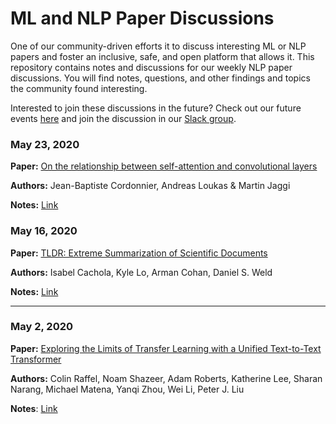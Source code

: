 # ML and NLP Paper Discussions
One of our community-driven efforts it to discuss interesting ML or NLP papers and foster an inclusive, safe, and open platform that allows it. This repository contains notes and discussions for our weekly NLP paper discussions. You will find notes, questions, and other findings and topics the community found interesting.

Interested to join these discussions in the future? Check out our future events [here](https://www.meetup.com/dair-ai/) and join the discussion in our [Slack group](https://join.slack.com/t/dairai/shared_invite/zt-dv2dwzj7-F9HT047jIGkunNKv88lQ~g).

### May 23, 2020

**Paper:** [On the relationship between self-attention and convolutional layers](https://arxiv.org/pdf/1911.03584.pdf)

**Authors:** Jean-Baptiste Cordonnier, Andreas Loukas & Martin Jaggi

**Notes:** [Link](https://paper.dropbox.com/doc/Paper-Reading-and-Discussion-4--A0eG77kx91HVGoivVJEfFdSmAQ-9SGkOfQkbtnLg3Sg1kXKu)


### May 16, 2020

**Paper:** [TLDR: Extreme Summarization of Scientific Documents](https://arxiv.org/abs/2004.15011)

**Authors:** Isabel Cachola, Kyle Lo, Arman Cohan, Daniel S. Weld

**Notes:** [Link](https://paper.dropbox.com/doc/Paper-Reading-and-Discussion-3--A0B95YiDTCXqQEv7gqSpsuRJAQ-gOVGQbJHNyRC8ZUaWQwVw)

---

### May 2, 2020
**Paper:** [Exploring the Limits of Transfer Learning with a Unified Text-to-Text Transformer](https://arxiv.org/abs/1910.10683)

**Authors:** Colin Raffel, Noam Shazeer, Adam Roberts, Katherine Lee, Sharan Narang, Michael Matena, Yanqi Zhou, Wei Li, Peter J. Liu

**Notes**: [Link](https://paper.dropbox.com/doc/Paper-ReadingDiscussion-1--AzNoZ91dKst3bh6CiQ9CCT9tAQ-Bv3fHWQgHCMdAaQtMXsoH)
